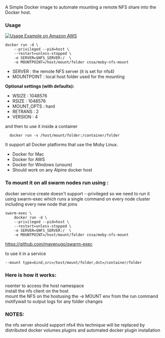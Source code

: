 A Simple Docker image to automate mounting a remote NFS share into the Docker host.

### Usage

[![Usage Example on Amazon AWS](https://img.youtube.com/vi/glZs9SEa-_U/0.jpg)](https://youtu.be/glZs9SEa-_U "The video is a step by step tutorial")

```
docker run -d \
    --privileged --pid=host \
    --restart=unless-stopped \
    -e SERVER=$NFS_SERVER:/  \
    -e MOUNTPOINT=/host/mount/folder cnsa/moby-nfs-mount
```
- SERVER : the remote NFS server (it is set for nfs4)
- MOUNTPOINT : local host folder used for the mounting
  
**Optional settings (with defaults):**

- WSIZE : 1048576
- RSIZE : 1048576
- MOUNT_OPTS : hard
- RETRANS : 2
- VERSION : 4

and then to use it inside a container
```
  docker run -v /host/mount/folder:/container/folder
```
It support all Docker platforms that use the Moby Linux.<br>
  - Docker for Mac<br>
  - Docker for AWS<br/>
  - Docker for Windows (unsure)<br/>
  - Should work on any Alpine docker host

### To mount it on all swarm nodes run using :<br/>
docker service create doesn't support --privileged so we need to run it using swarm-exec which runs a single command on every node cluster including every new node that joins
```
swarm-exec \
    docker run -d \
    --privileged --pid=host \
    --restart=unless-stopped \
    -e SERVER=$NFS_SERVER:/  \
    -e MOUNTPOINT=/host/mount/folder cnsa/moby-nfs-mount 
```
https://github.com/mavenugo/swarm-exec

to use it in a service 
```
--mount type=bind,src=/host/mount/folder,dst=/container/folder
```

### Here is how it works:<br/>
  nsenter to access the host namespace<br>
  install the nfs client on the host<br>
  mount the NFS on the hostusing the -e MOUNT env from the run command<br>
  inotifywait to output logs for any folder changes
  
### NOTES: 
  the nfs server should support nfs4
  this technique will be replaced by distributed docker volumes plugins and automated docker plugin installation
